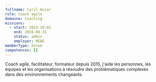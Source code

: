 ```yaml
---
fullname: Cyril Husar
role: Coach agile
domaine: Coaching
missions:
  - start: 2023-10-02
    end: 2028-08-31
    status: admin
    employer: MEAE
memberType: dinum
competences: []
---
```

Coach agile, facilitateur, formateur depuis 2015, j'aide les personnes, les équipes et les organisations à résoudre des problématiques complexes dans des environnements changeants.
